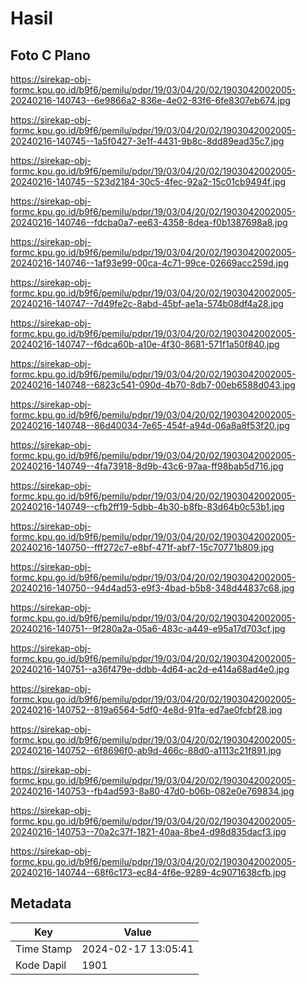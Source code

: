 # Hasil

## Foto C Plano

https://sirekap-obj-formc.kpu.go.id/b9f6/pemilu/pdpr/19/03/04/20/02/1903042002005-20240216-140743--6e9866a2-836e-4e02-83f6-6fe8307eb674.jpg

https://sirekap-obj-formc.kpu.go.id/b9f6/pemilu/pdpr/19/03/04/20/02/1903042002005-20240216-140745--1a5f0427-3e1f-4431-9b8c-8dd89ead35c7.jpg

https://sirekap-obj-formc.kpu.go.id/b9f6/pemilu/pdpr/19/03/04/20/02/1903042002005-20240216-140745--523d2184-30c5-4fec-92a2-15c01cb9494f.jpg

https://sirekap-obj-formc.kpu.go.id/b9f6/pemilu/pdpr/19/03/04/20/02/1903042002005-20240216-140746--fdcba0a7-ee63-4358-8dea-f0b1387698a8.jpg

https://sirekap-obj-formc.kpu.go.id/b9f6/pemilu/pdpr/19/03/04/20/02/1903042002005-20240216-140746--1af93e99-00ca-4c71-99ce-02669acc259d.jpg

https://sirekap-obj-formc.kpu.go.id/b9f6/pemilu/pdpr/19/03/04/20/02/1903042002005-20240216-140747--7d49fe2c-8abd-45bf-ae1a-574b08df4a28.jpg

https://sirekap-obj-formc.kpu.go.id/b9f6/pemilu/pdpr/19/03/04/20/02/1903042002005-20240216-140747--f6dca60b-a10e-4f30-8681-571f1a50f840.jpg

https://sirekap-obj-formc.kpu.go.id/b9f6/pemilu/pdpr/19/03/04/20/02/1903042002005-20240216-140748--6823c541-090d-4b70-8db7-00eb6588d043.jpg

https://sirekap-obj-formc.kpu.go.id/b9f6/pemilu/pdpr/19/03/04/20/02/1903042002005-20240216-140748--86d40034-7e65-454f-a94d-06a8a8f53f20.jpg

https://sirekap-obj-formc.kpu.go.id/b9f6/pemilu/pdpr/19/03/04/20/02/1903042002005-20240216-140749--4fa73918-8d9b-43c6-97aa-ff98bab5d716.jpg

https://sirekap-obj-formc.kpu.go.id/b9f6/pemilu/pdpr/19/03/04/20/02/1903042002005-20240216-140749--cfb2ff19-5dbb-4b30-b8fb-83d64b0c53b1.jpg

https://sirekap-obj-formc.kpu.go.id/b9f6/pemilu/pdpr/19/03/04/20/02/1903042002005-20240216-140750--fff272c7-e8bf-471f-abf7-15c70771b809.jpg

https://sirekap-obj-formc.kpu.go.id/b9f6/pemilu/pdpr/19/03/04/20/02/1903042002005-20240216-140750--94d4ad53-e9f3-4bad-b5b8-348d44837c68.jpg

https://sirekap-obj-formc.kpu.go.id/b9f6/pemilu/pdpr/19/03/04/20/02/1903042002005-20240216-140751--9f280a2a-05a6-483c-a449-e95a17d703cf.jpg

https://sirekap-obj-formc.kpu.go.id/b9f6/pemilu/pdpr/19/03/04/20/02/1903042002005-20240216-140751--a36f479e-ddbb-4d64-ac2d-e414a68ad4e0.jpg

https://sirekap-obj-formc.kpu.go.id/b9f6/pemilu/pdpr/19/03/04/20/02/1903042002005-20240216-140752--819a6564-5df0-4e8d-91fa-ed7ae0fcbf28.jpg

https://sirekap-obj-formc.kpu.go.id/b9f6/pemilu/pdpr/19/03/04/20/02/1903042002005-20240216-140752--6f8696f0-ab9d-466c-88d0-a1113c21f891.jpg

https://sirekap-obj-formc.kpu.go.id/b9f6/pemilu/pdpr/19/03/04/20/02/1903042002005-20240216-140753--fb4ad593-8a80-47d0-b06b-082e0e769834.jpg

https://sirekap-obj-formc.kpu.go.id/b9f6/pemilu/pdpr/19/03/04/20/02/1903042002005-20240216-140753--70a2c37f-1821-40aa-8be4-d98d835dacf3.jpg

https://sirekap-obj-formc.kpu.go.id/b9f6/pemilu/pdpr/19/03/04/20/02/1903042002005-20240216-140744--68f6c173-ec84-4f6e-9289-4c9071638cfb.jpg


## Metadata

| Key        | Value               |
| ---------- | ------------------- |
| Time Stamp | 2024-02-17 13:05:41 |
| Kode Dapil | 1901                |



